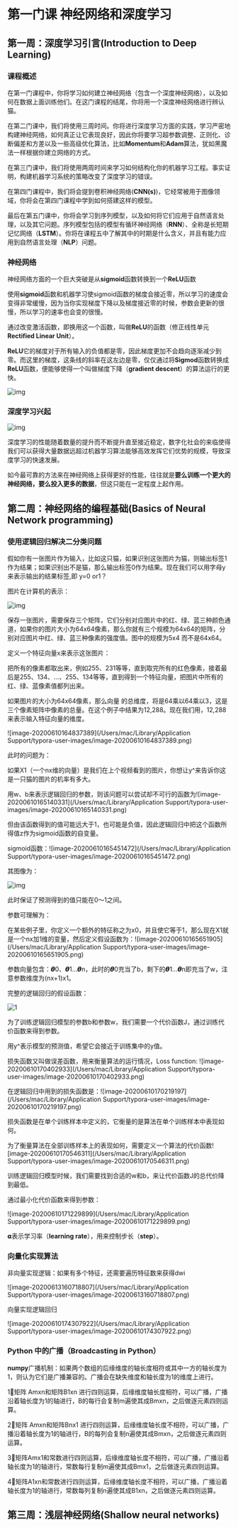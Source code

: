 # 第一门课 神经网络和深度学习

## 第一周：深度学习引言(Introduction to Deep Learning)

### 课程概述

在第一门课程中，你将学习如何建立神经网络（包含一个深度神经网络），以及如何在数据上面训练他们。在这门课程的结尾，你将用一个深度神经网络进行辨认猫。

在第二门课中，我们将使用三周时间。你将进行深度学习方面的实践，学习严密地构建神经网络，如何真正让它表现良好，因此你将要学习超参数调整、正则化、诊断偏差和方差以及一些高级优化算法，比如**Momentum**和**Adam**算法，犹如黑魔法一样根据你建立网络的方式。

在第三门课中，我们将使用两周时间来学习如何结构化你的机器学习工程。事实证明，构建机器学习系统的策略改变了深度学习的错误。

在第四门课程中，我们将会提到卷积神经网络(**CNN(s)**)，它经常被用于图像领域，你将会在第四门课程中学到如何搭建这样的模型。

最后在第五门课中，你将会学习到序列模型，以及如何将它们应用于自然语言处理，以及其它问题。序列模型包括的模型有循环神经网络（**RNN**）、全称是长短期记忆网络（**LSTM**）。你将在课程五中了解其中的时期是什么含义，并且有能力应用到自然语言处理（**NLP**）问题。

### 神经网络

神经网络方面的一个巨大突破是从**sigmoid**函数转换到一个**ReLU**函数

使用**sigmoid**函数和机器学习使sigmoid函数的梯度会接近零，所以学习的速度会变得非常缓慢，因为当你实现梯度下降以及梯度接近零的时候，参数会更新的很慢，所以学习的速率也会变的很慢。

通过改变激活函数，即换用这一个函数，叫做**ReLU**的函数（修正线性单元**Rectified Linear Unit**）。

**ReLU**它的梯度对于所有输入的负值都是零，因此梯度更加不会趋向逐渐减少到零。而这里的梯度，这条线的斜率在这左边是零，仅仅通过将**Sigmod**函数转换成**ReLU**函数，便能够使得一个叫做梯度下降（**gradient descent**）的算法运行的更快。

![img](http://www.ai-start.com/dl2017/images/1a3d288dc243ca9c5a70a69799180c4a.png)

### 深度学习兴起

![img](http://www.ai-start.com/dl2017/images/7a9a642c6c709d19eb0dd2b241f1ebaf.png)

深度学习的性能随着数量的提升而不断提升直至接近稳定，数字化社会的来临使得我们可以获得大量数据远超过机器学习算法能够高效发挥它们优势的规模，导致深度学习的快速发展。

如今最可靠的方法来在神经网络上获得更好的性能，往往就是**要么训练一个更大的神经网络，要么投入更多的数据**，但这只能在一定程度上起作用。

## 第二周：神经网络的编程基础(Basics of Neural Network programming)

### 使用逻辑回归解决二分类问题

<!--逻辑回归可以看做是一个非常小的神经网络-->

假如你有一张图片作为输入，比如这只猫，如果识别这张图片为猫，则输出标签1作为结果；如果识别出不是猫，那么输出标签0作为结果。现在我们可以用字母y来表示输出的结果标签,即 y=0 or1？

图片在计算机的表示：

![img](http://www.ai-start.com/dl2017/images/1e664a86fa2014d5212bcb88f1c419cf.png) 

保存一张图片，需要保存三个矩阵，它们分别对应图片中的红、绿、蓝三种颜色通道，如果你的图片大小为64x64像素，那么你就有三个规模为64x64的矩阵，分别对应图片中红、绿、蓝三种像素的强度值。图中的规模为5x4 而不是64x64。

定义一个特征向量x来表示这张图片：

把所有的像素都取出来，例如255、231等等，直到取完所有的红色像素，接着最后是255、134、…、255、134等等，直到得到一个特征向量，把图片中所有的红、绿、蓝像素值都列出来。

如果图片的大小为64x64像素，那么向量 的总维度，将是64乘以64乘以3，这是三个像素矩阵中像素的总量。在这个例子中结果为12,288。现在我们用，12,288来表示输入特征向量的维度。

![image-20200610164837389](/Users/mac/Library/Application Support/typora-user-images/image-20200610164837389.png)

此时的问题为：

如果X1（一个nx维的向量）是我们在上个视频看到的图片，你想让y^来告诉你这是一只猫的图片的机率有多大。

用w、b来表示逻辑回归的参数，则该问题可以尝试却不可行的函数为![image-20200610165140331](/Users/mac/Library/Application Support/typora-user-images/image-20200610165140331.png)

但由该函数得到的值可能远大于1，也可能是负值，因此逻辑回归中把这个函数所得值z作为sigmoid函数的自变量。

sigmoid函数：![image-20200610165451472](/Users/mac/Library/Application Support/typora-user-images/image-20200610165451472.png)

其图像为：

![img](http://www.ai-start.com/dl2017/images/7e304debcca5945a3443d56bcbdd2964.png)

此时保证了预测得到的值只能在0～1之间。

参数可理解为：

在某些例子里，你定义一个额外的特征称之为x0，并且使它等于1，那么现在X1就是一个nx加1维的变量，然后定义假设函数为：![image-20200610165651905](/Users/mac/Library/Application Support/typora-user-images/image-20200610165651905.png)

参数向量包含：𝞱0、𝞱1...𝞱n，此时的𝞱0充当了b，剩下的𝞱1...𝞱n即充当了w，注意参数维度为(nx+1)x1。

完整的逻辑回归的假设函数：

![1](http://www.ai-start.com/dl2017/images/4c9a27b071ce9162dbbcdad3393061d2.png)

为了训练逻辑回归模型的参数b和参数w，我们需要一个代价函数J，通过训练代价函数来得到参数。

用y^表示模型的预测值，希望它会接近于训练集中的y值。

损失函数又叫做误差函数，用来衡量算法的运行情况，Loss function: ![image-20200610170402933](/Users/mac/Library/Application Support/typora-user-images/image-20200610170402933.png)

在逻辑回归中用到的损失函数是：![image-20200610170219197](/Users/mac/Library/Application Support/typora-user-images/image-20200610170219197.png)

损失函数是在单个训练样本中定义的，它衡量的是算法在单个训练样本中表现如何。

为了衡量算法在全部训练样本上的表现如何，需要定义一个算法的代价函数![image-20200610170546311](/Users/mac/Library/Application Support/typora-user-images/image-20200610170546311.png)

训练逻辑回归模型时候，我们需要找到合适的w和b，来让代价函数J的总代价降到最低。 

通过最小化代价函数来得到参数：

![image-20200610171229899](/Users/mac/Library/Application Support/typora-user-images/image-20200610171229899.png)

𝝰表示学习率（**learning rate**），用来控制步长（**step**）。

### 向量化实现算法

非向量实现逻辑：如果有多个特征，还需要遍历特征数来获得dwi

![image-20200613160718807](/Users/mac/Library/Application Support/typora-user-images/image-20200613160718807.png)

向量实现逻辑回归

![image-20200610174307922](/Users/mac/Library/Application Support/typora-user-images/image-20200610174307922.png)

### Python 中的广播（Broadcasting in Python）

**numpy**广播机制：如果两个数组的后缘维度的轴长度相符或其中一方的轴长度为1，则认为它们是广播兼容的。广播会在缺失维度和轴长度为1的维度上进行。



1⃣️矩阵 Amxn和矩阵B1xn 进行四则运算，后缘维度轴长度相符，可以广播，广播沿着轴长度为1的轴进行，B的每行会复制m遍使其成Bmxn，之后做逐元素四则运算。

2⃣️矩阵 Amxn和矩阵Bnx1 进行四则运算，后缘维度轴长度不相符，可以广播，广播沿着轴长度为1的轴进行，B的每列会复制n遍使其成Bmxn，之后做逐元素四则运算。

3⃣️矩阵Amx1和常数进行四则运算，后缘维度轴长度不相符，可以广播，广播沿着轴长度为1的轴进行，常数每行复制m遍使其成Bmx1，之后做逐元素四则运算。

4⃣️矩阵A1xn和常数进行四则运算，后缘维度轴长度不相符，可以广播，广播沿着轴长度为1的轴进行，常数每列复制n遍使其成B1xn，之后做逐元素四则运算。

## 第三周：浅层神经网络(Shallow neural networks)

